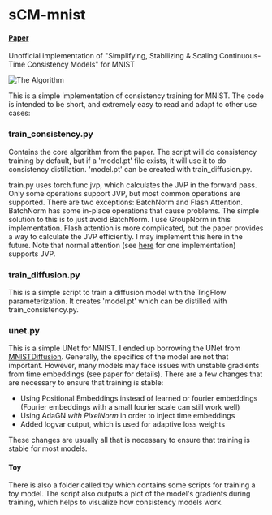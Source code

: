 # sCM-mnist
#### [Paper](https://arxiv.org/abs/2410.11081)
Unofficial implementation of "Simplifying, Stabilizing & Scaling Continuous-Time Consistency Models" for MNIST

![The Algorithm](https://github.com/user-attachments/assets/a09d384c-e353-4466-8317-041a96d9d536)

This is a simple implementation of consistency training for MNIST.
The code is intended to be short, and extremely easy to read and adapt to other use cases:

### train_consistency.py

Contains the core algorithm from the paper. The script will do consistency training by default, but if a 'model.pt' file exists, it will use it to do consistency distillation. 'model.pt' can be created with train_diffusion.py.

train.py uses torch.func.jvp, which calculates the JVP in the forward pass. Only some operations support JVP, but most common operations are supported. 
There are two exceptions: BatchNorm and Flash Attention. BatchNorm has some in-place operations that cause problems. The simple solution to this is to just avoid BatchNorm. I use GroupNorm in this implementation. Flash attention is more complicated, but the paper provides a way to calculate the JVP efficiently. I may implement this here in the future. Note that normal attention (see [here](https://github.com/NVlabs/edm/blob/main/training/networks.py) for one implementation) supports JVP.

### train_diffusion.py

This is a simple script to train a diffusion model with the TrigFlow parameterization. It creates 'model.pt' which can be distilled with train_consistency.py.

### unet.py

This is a simple UNet for MNIST. I ended up borrowing the UNet from [MNISTDiffusion](https://github.com/bot66/MNISTDiffusion).
Generally, the specifics of the model are not that important. However, many models may face issues with unstable gradients from time embeddings (see paper for details).
There are a few changes that are necessary to ensure that training is stable:
- Using Positional Embeddings instead of learned or fourier embeddings (Fourier embeddings with a small fourier scale can still work well)
- Using AdaGN *with PixelNorm* in order to inject time embeddings
- Added logvar output, which is used for adaptive loss weights
  
These changes are usually all that is necessary to ensure that training is stable for most models. 

#### Toy

There is also a folder called toy which contains some scripts for training a toy model. The script also outputs a plot of the model's gradients during training, which helps to visualize how consistency models work.
